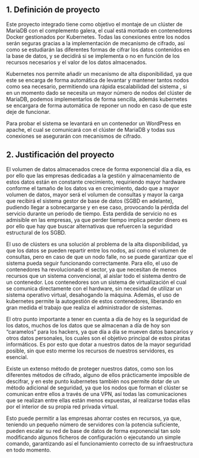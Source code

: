 ## 1. Definición de proyecto

Este proyecto integrado tiene como objetivo el montaje de un clúster de MariaDB con el complemento galera, el cual está montado en contenedores Docker gestionados por Kubernetes. Todas las conexiones entre los nodos serán seguras gracias a la implementación de mecanismo de cifrado, así como se estudiarán las diferentes formas de cifrar los datos contenidos en la base de datos, y se decidirá si se implementa o no en función de los recursos necesarios y el valor de los datos almacenados.

Kubernetes nos permite añadir un mecanismo de alta disponibilidad, ya que este se encarga de forma automática de levantar y mantener tantos nodos como sea necesario, permitiendo una rápida escalabilidad del sistema , si en un momento dado se necesita un mayor número de nodos del clúster de MariaDB, podemos implementarlos de forma sencilla, además kubernetes se encargara de forma automática de reponer un nodo en caso de que este deje de funcionar.

Para probar el sistema se levantará en un contenedor un WordPress en apache, el cual se comunicará con el clúster de MariaDB y todas sus conexiones se asegurarán con mecanismos de cifrado.

## 2. Justificación del proyecto
El volumen de datos almacenados crece de forma exponencial día a día, es por ello que las empresas dedicadas a la gestión y almacenamiento de estos datos están en constante crecimiento, requiriendo mayor hardware conforme el tamaño de los datos va en crecimiento, dado que a mayor volumen de datos, mayor será el volumen de consultas y mayor la carga que recibirá el sistema gestor de base de datos (SGBD en adelante), pudiendo llegar a sobrecargarse y en ese caso, provocando la pérdida del servicio durante un periodo de tiempo.
Esta perdida de servicio no es admisible en las empresas, ya que perder tiempo implica perder dinero es por ello que hay que buscar alternativas que refuercen la seguridad estructural de los SGBD.

El uso de clústers es una solución al problema de la alta disponibilidad, ya que los datos se pueden repartir entre los nodos, así como el volumen de consultas, pero en caso de que un nodo falle, no se puede garantizar que el sistema pueda seguir funcionando correctamente. Para ello, el uso de contenedores ha revolucionado el sector, ya que necesitan de menos recursos que un sistema convencional, al aislar todo el sistema dentro de un contenedor. Los contenedores son un sistema de virtualización el cual se comunica directamente con el hardware, sin necesidad de utilizar un sistema operativo virtual, desahogando la máquina. Además, el uso de kubernetes permite la autogestión de estos contenedores, liberando en gran medida el trabajo que realiza el administrador de sistemas.

El otro punto importante a tener en cuenta a día de hoy es la seguridad de los datos, muchos de los datos que se almacenan a día de hoy son “caramelos” para los hackers, ya que día a día se mueven datos bancarios y otros datos personales, los cuales son el objetivo principal de estos piratas informáticos. Es por esto que dotar a nuestros datos de la mayor seguridad posible, sin que esto merme los recursos de nuestros servidores, es esencial.

Existe un extenso método de proteger nuestros datos, como son los diferentes métodos de cifrado, alguno de ellos prácticamente imposible de descifrar, y en este punto kubernetes también nos permite dotar de un método adicional de seguridad, ya que los nodos que forman el clúster se comunican entre ellos a través de una VPN, así todas las comunicaciones que se realizan entre ellas están menos expuestas, al realizarse todas ellas por el interior de su propia red privada virtual.

Esto puede permitir a las empresas ahorrar costes en recursos, ya que, teniendo un pequeño número de servidores con la potencia suficiente, pueden escalar su red de base de datos de forma exponencial tan solo modificando algunos ficheros de configuración o ejecutando un simple comando, garantizando así el funcionamiento correcto de su infraestructura en todo momento.
